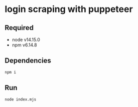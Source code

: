 # login scraping with puppeteer

## Required

- node v14.15.0
- npm  v6.14.8

## Dependencies

````bash
npm i
````

## Run

````bash
node index.mjs
````

